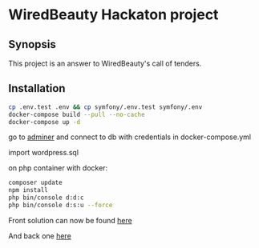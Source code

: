 # WiredBeauty Hackaton project

## Synopsis

This project is an answer to WiredBeauty's call of tenders.

## Installation

```bash
cp .env.test .env && cp symfony/.env.test symfony/.env
docker-compose build --pull --no-cache
docker-compose up -d
```

go to [adminer](http://localhost:8080/) and connect to db with credentials in docker-compose.yml

import wordpress.sql

on php container with docker:
```bash
composer update 
npm install
php bin/console d:d:c
php bin/console d:s:u --force
```
Front solution can now be found [here](http://127.0.0.1:8888)

And back one [here](http://127.0.0.1)

